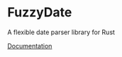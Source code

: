 # FuzzyDate

A flexible date parser library for Rust

[Documentation](https://docs.rs/fuzzydate/latest/fuzzydate)
